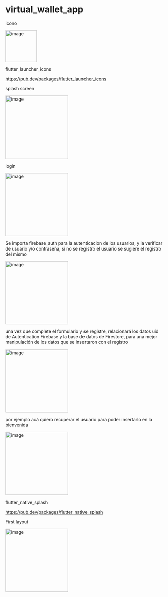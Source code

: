 # virtual_wallet_app

icono

<img src="https://github.com/GiulianoNC/virtualWallet/assets/70980712/42cc49df-9ffb-4b5e-811d-b923bcbd418a" width="100" alt="image">

flutter_launcher_icons

https://pub.dev/packages/flutter_launcher_icons

splash screen

<img src="https://github.com/GiulianoNC/virtualWallet/assets/70980712/39fd1018-7946-4ed7-968d-99f683a9affd" width="200" alt="image">

login

<img src="https://github.com/GiulianoNC/virtualWallet/assets/70980712/4862a19c-0689-4bed-8f97-2edcccade65b" width="200" alt="image">

Se importa firebase_auth para la autenticacion de los usuarios, y la verificar de usuario y/o contraseña, si no se registró el usuario se sugiere el registro del mismo

<img src="https://github.com/GiulianoNC/virtualWallet/assets/70980712/1ab01d25-c935-4d86-8923-15d7442ee3ab" width="200" alt="image">

una vez que complete el formulario y se  registre, relacionará los datos uid de Autentication Firebase  y la base de datos de Firestore, para una mejor manipulación de los datos que se insertaron con el registro

<img src="https://github.com/GiulianoNC/virtualWallet/assets/70980712/098cc7c3-9bd7-4e2a-b984-d78927675d10" width="200" alt="image">

por ejemplo acá quiero recuperar el usuario para poder insertarlo en la bienvenida 

<img src="https://github.com/GiulianoNC/virtualWallet/assets/70980712/c9627ff4-3267-4e39-ba43-1e62c01ef125" width="200" alt="image">


flutter_native_splash

https://pub.dev/packages/flutter_native_splash

First layout

<img src="https://github.com/GiulianoNC/virtualWallet/assets/70980712/0054950e-4a0b-4beb-93d7-f20267b63645" width="200" alt="image">

